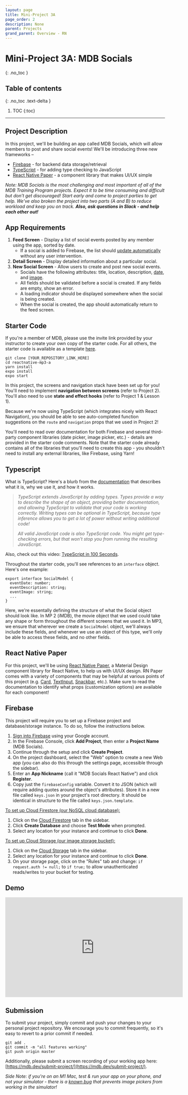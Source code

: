 ```yaml
---
layout: page
title: Mini-Project 3A
page_order: 2
description: None
parent: Projects
grand_parent: Overview - RN
---
```


# Mini-Project 3A: MDB Socials
{: .no_toc }

## Table of contents
{: .no_toc .text-delta }

1. TOC
{:toc}

---

## Project Description

In this project, we'll be building an app called MDB Socials, which will allow members to post and share social events! We'll be introducing three new frameworks –

- [Firebase](https://firebase.google.com) - for backend data storage/retrieval
- [TypeScript](https://www.typescriptlang.org) - for adding type checking to JavaScript
- [React Native Paper](https://callstack.github.io/react-native-paper/) - a component library that makes UI/UX simple

*Note: MDB Socials is the most challenging and most important of all of the MDB Training Program projects. Expect it to be time consuming and difficult but don’t get discouraged! Start early and come to project parties to get help. We've also broken the project into two parts (A and B) to reduce workload and keep you on track. **Also, ask questions in Slack - and help each other out!***

## App Requirements

1. **Feed Screen** - Display a list of social events posted by any member using the app, sorted by date.
    - If a social is added to Firebase, the list should [update automatically](https://firebase.google.com/docs/firestore/query-data/listen) without any user intervention.
2. **Detail Screen** - Display detailed information about a particular social.
3. **New Social Screen** - Allow users to create and post new social events.
    - Socials have the following attributes: title, location, description, [date](https://github.com/mmazzarolo/react-native-modal-datetime-picker), and [image](https://docs.expo.io/versions/latest/sdk/imagepicker/).
    - All fields should be validated before a social is created. If any fields are empty, show an error.
    - A loading indicator should be displayed somewhere when the social is being created.
    - When the social is created, the app should automatically return to the feed screen.

## Starter Code

If you're a member of MDB, please use the invite link provided by your instructor to create your own copy of the starter code. For all others, the starter code is available as a template [here](https://github.com/mdbdev/reactnative-mp3-a).

```
git clone [YOUR_REPOSITORY_LINK_HERE]
cd reactnative-mp3-a
yarn install
expo install
expo start
```

In this project, the screens and navigation stack have been set up for you! You'll need to implement **navigation between screens** (refer to Project 2). You'll also need to use **state and effect hooks** (refer to Project 1 & Lesson 1). 

Because we're now using TypeScript (which integrates nicely with React Navigation), you should be able to see auto-completed function suggestions on the `route` and `navigation` props that we used in Project 2!

You'll need to read over documentation for both Firebase and several third-party component libraries (date picker, image picker, etc.) - details are provided in the starter code comments. Note that the starter code already contains all of the libraries that you'll need to create this app - you shouldn't need to install any external libraries, like Firebase, using Yarn!

## Typescript

What is TypeScript? Here's a blurb from the [documentation](https://www.typescriptlang.org) that describes what it is, why we use it, and how it works.

> *TypeScript extends JavaScript by adding types. Types provide a way to describe the shape of an object, providing better documentation, and allowing TypeScript to validate that your code is working correctly. Writing types can be optional in TypeScript, because type inference allows you to get a lot of power without writing additional code!*
>
> *All valid JavaScript code is also TypeScript code. You might get type-checking errors, but that won't stop you from running the resulting JavaScript.*

Also, check out this video: [TypeScript in 100 Seconds](https://youtu.be/zQnBQ4tB3ZA).

Throughout the starter code, you'll see references to an `interface` object. Here's one example:

```
export interface SocialModel {
  eventDate: number;
  eventDescription: string;
  eventImage: string;
  ...
}
```

Here, we're essentally defining the structure of what the Social object should look like. In MP 2 (iMDB), the movie object that we used could take any shape or form throughout the different screens that we used it. In MP3, we ensure that wherever we create a `SocialModel` object, we'll always include these fields, and whenever we use an object of this type, we'll only be able to access these fields, and no other fields. 

## React Native Paper

For this project, we'll be using [React Native Paper](https://callstack.github.io/react-native-paper/), a Material Design component library for React Native, to help us with UI/UX design. RN Paper comes with a variety of components that may be helpful at various points of this project (e.g. [Card](https://callstack.github.io/react-native-paper/card.html), [TextInput](https://callstack.github.io/react-native-paper/text-input.html), [Snackbar](https://callstack.github.io/react-native-paper/snackbar.html), etc.). Make sure to read the documentation to identify what props (customization options) are available for each component!

## Firebase

This project will require you to set up a Firebase project and database/storage instance. To do so, follow the instructions below.

1. [Sign into Firebase](https://console.firebase.google.com) using your Google account.
2. In the Firebase Console, click **Add Project**, then enter a **Project Name** (MDB Socials).
3. Continue through the setup and click **Create Project**.
4. On the project dashboard, select the "Web" option to create a new Web app (you can also do this through the settings page, accessible through the sidebar).
5. Enter an **App Nickname** (call it "MDB Socials React Native") and click **Register**.
6. Copy just the `firebaseConfig` variable. Convert it to JSON (which will require adding quotes around the object's attributes). Store it in a new file called `keys.json` in your project's root directory. It should be identical in structure to the file called `keys.json.template`.

<u>To set up Cloud Firestore (our NoSQL cloud database):</u>

1. Click on the [Cloud Firestore](https://console.firebase.google.com/project/_/firestore) tab in the sidebar.
2. Click **Create Database** and choose **Test Mode** when prompted.
3. Select any location for your instance and continue to click **Done**.

<u>To set up Cloud Storage (our image storage bucket):</u>

1. Click on the [Cloud Storage](https://console.firebase.google.com/project/_/storage) tab in the sidebar.
2. Select any location for your instance and continue to click **Done**.
3. On your storage page, click on the "Rules" tab and change:
    `if request.auth != null;` to `if true;` to allow unauthenticated reads/writes to your bucket for testing.

## Demo

<iframe width="560" height="315" src="https://www.youtube.com/embed/80_w_NeuZEs" frameborder="0" allow="accelerometer; clipboard-write; encrypted-media; gyroscope; picture-in-picture" allowfullscreen></iframe>

## Submission

To submit your project, simply commit and push your changes to your personal project repository. We encourage you to commit frequently, so it's easy to revert to a prior commit if needed.

```
git add .
git commit -m "all features working"
git push origin master
```

Additionally, please submit a screen recording of your working app here: [https://mdb.dev/submit-project/](https://mdb.dev/submit-project/).

*Side Note: if you're on an M1 Mac, test & run your app on your phone, and not your simulator - there is a [known bug](https://github.com/expo/expo/issues/11291) that prevents image pickers from working in the simulator!*